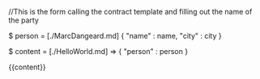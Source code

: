 //This is the form calling the contract template and filling out the name of the party

$ person = [./MarcDangeard.md] {
	"name" : name,
	"city" : city
}


$ content = [./HelloWorld.md] => {
	"person" : person
}

{{content}}